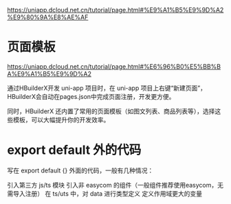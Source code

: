 https://uniapp.dcloud.net.cn/tutorial/page.html#%E9%A1%B5%E9%9D%A2%E9%80%9A%E8%AE%AF

# 页面模板
https://uniapp.dcloud.net.cn/tutorial/page.html#%E6%96%B0%E5%BB%BA%E9%A1%B5%E9%9D%A2

通过HBuilderX开发 uni-app 项目时，在 uni-app 项目上右键“新建页面”，HBuilderX会自动在pages.json中完成页面注册，开发更方便。

同时，HBuilderX 还内置了常用的页面模板（如图文列表、商品列表等），选择这些模板，可以大幅提升你的开发效率。

# export default 外的代码
写在 export default {} 外面的代码，一般有几种情况：

引入第三方 js/ts 模块
引入非 easycom 的组件（一般组件推荐使用easycom，无需导入注册）
在 ts/uts 中，对 data 进行类型定义
定义作用域更大的变量
